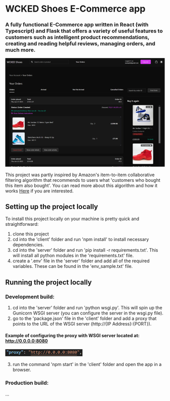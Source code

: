 # WCKED Shoes E-Commerce app

### A fully functional E-Commerce app written in React (with Typescript) and Flask that offers a variety of useful features to customers such as intelligent product recommendations, creating and reading helpful reviews, managing orders, and much more.

![Snippet showing order page](image.png)

This project was partly inspired by Amazon's item-to-item collaborative filtering algorithm that recommends to users what 'customers who bought this item
also bought'. You can read more about this algorithm and how it works <a href="https://www.cs.umd.edu/~samir/498/Amazon-Recommendations.pdf">Here</a> if
you are interested.

## Setting up the project locally

To install this project locally on your machine is pretty quick and straightforward:

1. clone this project
2. cd into the 'client' folder and run 'npm install' to install necessary dependencies.
3. cd into the 'server' folder and run 'pip install -r requirements.txt'. This will install all python modules in the 'requirements.txt' file.
4. create a '.env' file in the 'server' folder and add all of the required variables. These can be found in the 'env_sample.txt' file.

## Running the project locally

### Development build:

1. cd into the 'server' folder and run 'python wsgi.py'. This will spin up the Gunicorn WSGI server (you can configure the server in the wsgi.py file).
2. go to the 'package.json' file in the 'client' folder and add a proxy that points to the URL of the WSGI server (http://{IP Address}:{PORT}).

#### Example of configuring the proxy with WSGI server located at: http://0.0.0.0:8080
![Alt text](image-1.png)

3. run the command 'npm start' in the 'client' folder and open the app in a browser.

### Production build:

...
